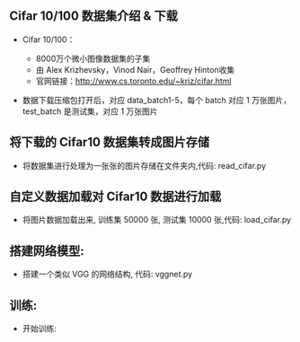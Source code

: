 ## Cifar 10/100 数据集介绍 & 下载
- Cifar 10/100：
  - 8000万个微小图像数据集的子集
  - 由 Alex Krizhevsky，Vinod Nair，Geoffrey Hinton收集
  - 官网链接：http://www.cs.toronto.edu/~kriz/cifar.html

- 数据下载压缩包打开后，对应 data_batch1-5，每个 batch 对应 1 万张图片，test_batch 是测试集，对应 1 万张图片

## 将下载的 Cifar10 数据集转成图片存储
- 将数据集进行处理为一张张的图片存储在文件夹内,代码: read_cifar.py

## 自定义数据加载对 Cifar10 数据进行加载
- 将图片数据加载出来, 训练集 50000 张, 测试集 10000 张,代码: load_cifar.py

## 搭建网络模型:
- 搭建一个类似 VGG 的网络结构, 代码: vggnet.py

## 训练:
- 开始训练:


